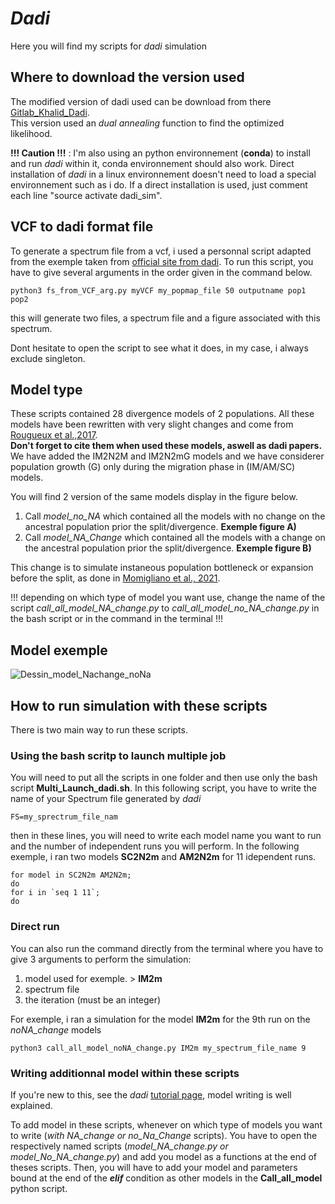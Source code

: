 #  ***Dadi***
Here you will find my scripts for *dadi* simulation

## Where to download the version used
The modified version of dadi used can be download from there [Gitlab_Khalid_Dadi](https://gitlab.mbb.univ-montp2.fr/khalid/dadi/-/tree/master).                           
This version used an *dual annealing* function to find the optimized likelihood.

**!!! Caution !!!** : I'm also using an python environnement (**conda**) to install and run *dadi* within it, conda environnement should also work.
Direct installation of *dadi* in a linux environnement doesn't need to load a special environnement such as i do.
If a direct installation is used, just comment each line "source activate dadi_sim".
## VCF to dadi format file
To generate a spectrum file from a vcf, i used a personnal script adapted from the exemple taken from [official site from dadi](https://dadi.readthedocs.io/en/latest/user-guide/importing-data/). 
To run this script, you have to give several arguments in the order given in the command below. 

``` 
python3 fs_from_VCF_arg.py myVCF my_popmap_file 50 outputname pop1 pop2 
``` 
this will generate two files, a spectrum file and a figure associated with this spectrum.

Dont hesitate to open the script to see what it does, in my case, i always exclude singleton. 

## Model type
These scripts contained 28 divergence models of 2 populations.  All these models have been rewritten with very slight changes and come from [Rougueux et al.,2017](https://doi.org/10.1093/gbe/evx150).                                                                                                                                 
**Don't forget to cite them when used these models, aswell as dadi papers.**
We have added the IM2N2M and IM2N2mG models and we have considerer population growth (G) only during the migration phase in (IM/AM/SC) models.

You will find 2 version of the same models display in the figure below.
1. Call *model_no_NA* which contained all the models with no change on the ancestral population prior the split/divergence. **Exemple figure A)** 
2. Call *model_NA_Change* which contained all the models with a change on the ancestral population prior the split/divergence. **Exemple figure B)**

This change is to simulate instaneous population bottleneck or expansion before the split, as done in  [Momigliano et al., 2021](https://doi.org/10.1093/molbev/msab047).


!!! depending on which type of model you want use, change the name of the script *call_all_model_NA_change.py* to *call_all_model_no_NA_change.py* in the bash script or in the command in the terminal !!!

## Model exemple
![Dessin_model_Nachange_noNa](https://user-images.githubusercontent.com/84977797/135247836-5f909cd9-d56e-430e-a3c8-7adb79249ef7.png)

## How to run simulation with these scripts
There is two main way to run these scripts.

### Using the bash scritp to launch multiple job

You will need to put all the scripts in one folder and then use only the bash script  **Multi_Launch_dadi.sh**.
In this following script, you have to write the name of your Spectrum file generated by *dadi*
``` 
FS=my_sprectrum_file_nam
``` 

then in these lines, you will need to write each model name you want to run and the number of independent runs you will perform.
In the following exemple, i ran two models **SC2N2m** and **AM2N2m** for 11 idependent runs.
``` 
for model in SC2N2m AM2N2m;
do
for i in `seq 1 11`;
do
``` 

### Direct run 
You can also run the command directly from the terminal where you have to give 3 arguments to perform the simulation:

1. model used for exemple.  > **IM2m**
2. spectrum file
3. the iteration (must be an integer)

For exemple, i ran a simulation for the model **IM2m** for the 9th run on the *noNA_change* models
```
python3 call_all_model_noNA_change.py IM2m my_spectrum_file_name 9 
```

### Writing additionnal model within these scripts

If you're new to this, see the *dadi* [tutorial page](https://dadi.readthedocs.io/en/latest/), model writing is well explained.

To add model in these scripts, whenever on which type of models you want to write (*with NA_change or no_Na_Change* scripts).
You have to open the respectively named scripts (*model_NA_change.py or model_No_NA_change.py*) and add you model as a functions at the end of theses scripts.
Then, you will have to add your model and parameters bound at the end of the  ***elif*** condition as other models in the **Call_all_model** python script.




